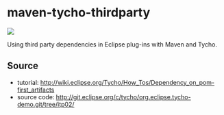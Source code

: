 maven-tycho-thirdparty
======================

![](https://travis-ci.org/szarnyasg/maven-tycho-thirdparty.svg?branch=master)

Using third party dependencies in Eclipse plug-ins with Maven and Tycho.

Source
------
* tutorial: http://wiki.eclipse.org/Tycho/How_Tos/Dependency_on_pom-first_artifacts 
* source code: http://git.eclipse.org/c/tycho/org.eclipse.tycho-demo.git/tree/itp02/
